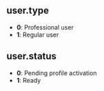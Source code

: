 user.type
---

 - **0**: Professional user
 - **1**: Regular user

 user.status
 ---

 - **0**: Pending profile activation
 - **1**: Ready